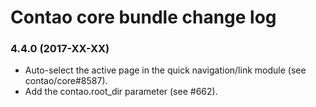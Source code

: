 # Contao core bundle change log

### 4.4.0 (2017-XX-XX)

 * Auto-select the active page in the quick navigation/link module (see contao/core#8587).
 * Add the contao.root_dir parameter (see #662).
